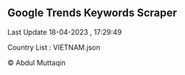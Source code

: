 

## Google Trends Keywords Scraper 
 
Last Update 18-04-2023 , 17:29:49

Country List :
VIETNAM.json



© Abdul Muttaqin 
